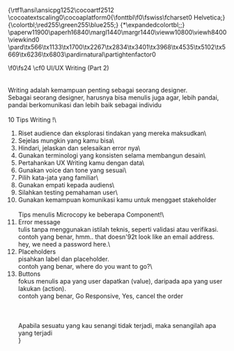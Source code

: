 {\rtf1\ansi\ansicpg1252\cocoartf2512
\cocoatextscaling0\cocoaplatform0{\fonttbl\f0\fswiss\fcharset0 Helvetica;}
{\colortbl;\red255\green255\blue255;}
{\*\expandedcolortbl;;}
\paperw11900\paperh16840\margl1440\margr1440\vieww10800\viewh8400\viewkind0
\pard\tx566\tx1133\tx1700\tx2267\tx2834\tx3401\tx3968\tx4535\tx5102\tx5669\tx6236\tx6803\pardirnatural\partightenfactor0

\f0\fs24 \cf0 UI/UX Writing (Part 2)\
\
\
Writing adalah kemampuan penting sebagai seorang designer. \
Sebagai seorang designer, harusnya bisa menulis juga agar, lebih pandai, pandai berkomunikasi dan lebih baik sebagai individu\
\
10 Tips Writing !\
1. Riset audience dan eksplorasi tindakan yang mereka maksudkan\
2. Sejelas mungkin yang kamu bisa\
3. Hindari, jelaskan dan selesaikan error nya\
4. Gunakan terminologi yang konsisten selama membangun desain\
5. Pertahankan UX Writing kamu dengan data\
6. Gunakan voice dan tone yang sesuai\
7. Pilih kata-jata yang familiar\
8. Gunakan empati kepada audiens\
9. Silahkan testing pemahaman user\
10. Gunakan kemampuan komunikasi kamu untuk menggaet stakeholder\
\
Tips menulis Microcopy ke beberapa Component!\
1. Error message\
tulis tanpa menggunakan istilah teknis, seperti validasi atau verifikasi.\
contoh yang benar, hmm.. that doesn\'92t look like an email address.\
hey, we need a password here.\
2. Placeholders\
pisahkan label dan placeholder.\
contoh yang benar, where do you want to go?\
3. Buttons\
fokus menulis apa yang user dapatkan (value), daripada apa yang user lakukan (action).\
contoh yang benar, Go Responsive, Yes, cancel the order\
\
\
\
Apabila sesuatu yang kau senangi tidak terjadi, maka senangilah apa yang terjadi\
}